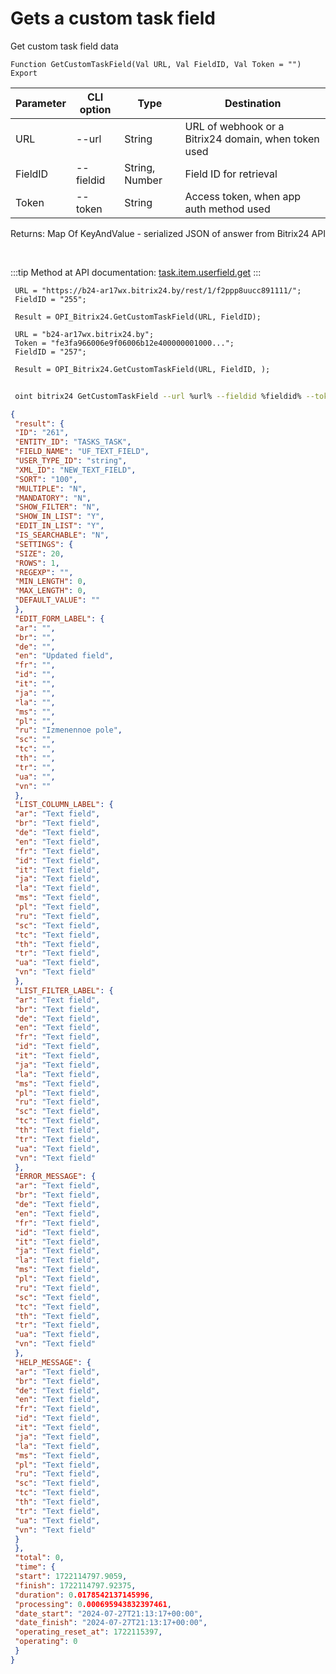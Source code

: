 ﻿---
sidebar_position: 4
---

# Gets a custom task field
 Get custom task field data



`Function GetCustomTaskField(Val URL, Val FieldID, Val Token = "") Export`

 | Parameter | CLI option | Type | Destination |
 |-|-|-|-|
 | URL | --url | String | URL of webhook or a Bitrix24 domain, when token used |
 | FieldID | --fieldid | String, Number | Field ID for retrieval |
 | Token | --token | String | Access token, when app auth method used |

 
 Returns: Map Of KeyAndValue - serialized JSON of answer from Bitrix24 API

<br/>

:::tip
Method at API documentation: [task.item.userfield.get](https://dev.1c-bitrix.ru/rest_help/tasks/task/userfield/get.php)
:::
<br/>


```bsl title="Code example"
 URL = "https://b24-ar17wx.bitrix24.by/rest/1/f2ppp8uucc891111/";
 FieldID = "255";
 
 Result = OPI_Bitrix24.GetCustomTaskField(URL, FieldID);
 
 URL = "b24-ar17wx.bitrix24.by";
 Token = "fe3fa966006e9f06006b12e400000001000...";
 FieldID = "257";
 
 Result = OPI_Bitrix24.GetCustomTaskField(URL, FieldID, );
```
	


```sh title="CLI command example"
 
 oint bitrix24 GetCustomTaskField --url %url% --fieldid %fieldid% --token %token%

```

```json title="Result"
{
 "result": {
 "ID": "261",
 "ENTITY_ID": "TASKS_TASK",
 "FIELD_NAME": "UF_TEXT_FIELD",
 "USER_TYPE_ID": "string",
 "XML_ID": "NEW_TEXT_FIELD",
 "SORT": "100",
 "MULTIPLE": "N",
 "MANDATORY": "N",
 "SHOW_FILTER": "N",
 "SHOW_IN_LIST": "Y",
 "EDIT_IN_LIST": "Y",
 "IS_SEARCHABLE": "N",
 "SETTINGS": {
 "SIZE": 20,
 "ROWS": 1,
 "REGEXP": "",
 "MIN_LENGTH": 0,
 "MAX_LENGTH": 0,
 "DEFAULT_VALUE": ""
 },
 "EDIT_FORM_LABEL": {
 "ar": "",
 "br": "",
 "de": "",
 "en": "Updated field",
 "fr": "",
 "id": "",
 "it": "",
 "ja": "",
 "la": "",
 "ms": "",
 "pl": "",
 "ru": "Izmenennoe pole",
 "sc": "",
 "tc": "",
 "th": "",
 "tr": "",
 "ua": "",
 "vn": ""
 },
 "LIST_COLUMN_LABEL": {
 "ar": "Text field",
 "br": "Text field",
 "de": "Text field",
 "en": "Text field",
 "fr": "Text field",
 "id": "Text field",
 "it": "Text field",
 "ja": "Text field",
 "la": "Text field",
 "ms": "Text field",
 "pl": "Text field",
 "ru": "Text field",
 "sc": "Text field",
 "tc": "Text field",
 "th": "Text field",
 "tr": "Text field",
 "ua": "Text field",
 "vn": "Text field"
 },
 "LIST_FILTER_LABEL": {
 "ar": "Text field",
 "br": "Text field",
 "de": "Text field",
 "en": "Text field",
 "fr": "Text field",
 "id": "Text field",
 "it": "Text field",
 "ja": "Text field",
 "la": "Text field",
 "ms": "Text field",
 "pl": "Text field",
 "ru": "Text field",
 "sc": "Text field",
 "tc": "Text field",
 "th": "Text field",
 "tr": "Text field",
 "ua": "Text field",
 "vn": "Text field"
 },
 "ERROR_MESSAGE": {
 "ar": "Text field",
 "br": "Text field",
 "de": "Text field",
 "en": "Text field",
 "fr": "Text field",
 "id": "Text field",
 "it": "Text field",
 "ja": "Text field",
 "la": "Text field",
 "ms": "Text field",
 "pl": "Text field",
 "ru": "Text field",
 "sc": "Text field",
 "tc": "Text field",
 "th": "Text field",
 "tr": "Text field",
 "ua": "Text field",
 "vn": "Text field"
 },
 "HELP_MESSAGE": {
 "ar": "Text field",
 "br": "Text field",
 "de": "Text field",
 "en": "Text field",
 "fr": "Text field",
 "id": "Text field",
 "it": "Text field",
 "ja": "Text field",
 "la": "Text field",
 "ms": "Text field",
 "pl": "Text field",
 "ru": "Text field",
 "sc": "Text field",
 "tc": "Text field",
 "th": "Text field",
 "tr": "Text field",
 "ua": "Text field",
 "vn": "Text field"
 }
 },
 "total": 0,
 "time": {
 "start": 1722114797.9059,
 "finish": 1722114797.92375,
 "duration": 0.0178542137145996,
 "processing": 0.000695943832397461,
 "date_start": "2024-07-27T21:13:17+00:00",
 "date_finish": "2024-07-27T21:13:17+00:00",
 "operating_reset_at": 1722115397,
 "operating": 0
 }
}
```
